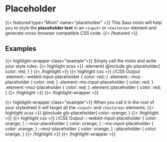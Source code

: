 # Placeholder

{{< featured type="Mixin" name="placeholder" >}}
This Sass mixin will help you to style the **placeholder text** in an `<input>` or `<textarea>` element and generate cross-browser compatible CSS code.
{{< /featured >}}

## Examples

{{< highlight-wrapper class="example">}}
Simply call the mixin and write your style rules.
{{< highlight scss >}}
.element{
    @include gls-placeholder{
        color: red;
    }
}
{{< /highlight >}}
{{< highlight css >}}
//CSS Output
.element::-webkit-input-placeholder {
    color: red;
}
.element::-moz-placeholder {
    color: red;
}
.element:-ms-input-placeholder {
    color: red;
}
.element:-moz-placeholder {
    color: red;
}
.element::placeholder {
    color: red;
}
{{< /highlight >}}
{{< /highlight-wrapper >}}

{{< highlight-wrapper class="example">}}
When you call it in the root of your stylesheet it will target all the `<input>` and `<textarea>` elements.
{{< highlight scss >}}
@include gls-placeholder{
    color: orange;
}
{{< /highlight >}}
{{< highlight css >}}
//CSS Output
::-webkit-input-placeholder {
    color: orange;
}
::-moz-placeholder {
    color: orange;
}
:-ms-input-placeholder {
    color: orange;
}
:-moz-placeholder {
    color: orange;
}
::placeholder {
    color: orange;
}
{{< /highlight >}}
{{< /highlight-wrapper >}}